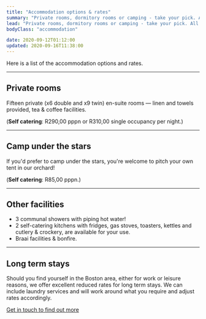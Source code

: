 ```yaml
---
title: "Accommodation options & rates"
summary: "Private rooms, dormitory rooms or camping - take your pick. All available including hot showers, self-catering facilities and meals on request."
lead: "Private rooms, dormitory rooms or camping - take your pick. All available including hot showers, self-catering facilities and meals on request."
bodyClass: "accommodation"

date: 2020-09-12T01:12:00
updated: 2020-09-16T11:38:00
---
```


Here is a list of the accommodation options and rates.

---

## Private rooms

Fifteen private (x6 double and x9 twin) en-suite rooms &mdash; linen and towels provided, tea &amp; coffee facilities.

(**Self catering**: R290,00 pppn or R310,00 single occupancy per night.)

---

## Camp under the stars

If you'd prefer to camp under the stars, you're welcome to pitch your own tent in our orchard!

(**Self catering**: R85,00 pppn.)

---

## Other facilities

* 3 communal showers with piping hot water!
* 2 self-catering kitchens with fridges, gas stoves, toasters, kettles and cutlery &amp; crockery, are available for your use.
* Braai facilities &amp; bonfire.

---

## Long term stays

Should you find yourself in the Boston area, either for work or leisure reasons, we offer excellent reduced rates for long term stays. We can include laundry services and will work around what you require and adjust rates accordingly.

[Get in touch to find out more][1]

[1]: /contact

